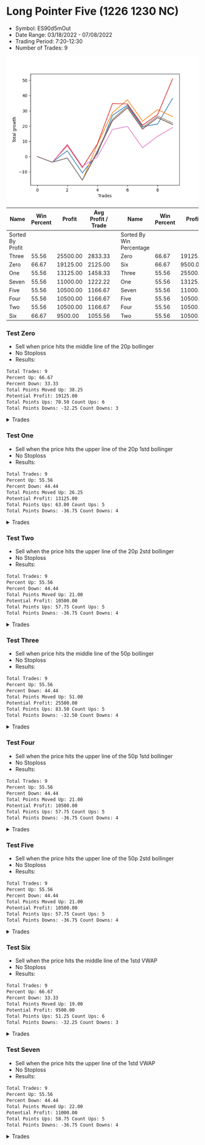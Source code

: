 # Long Pointer Five (1226 1230 NC) 
- Symbol: ES90d5mOut
- Date Range: 03/18/2022 - 07/08/2022
- Trading Period: 7:20-12:30
- Number of Trades: 9

![Plot](LongPointerFive(12261230NC)ES90d5mOut.png)

| Name | Win Percent | Profit | Avg Profit / Trade |     | Name | Win Percent | Profit | Avg Profit / Trade |
| ---- | ----------- | ------ | ------------------ | --- | ---- | ----------- | ------ | ------------------ |
| Sorted By <br> Profit | | | | | Sorted By <br> Win Percentage ||||
| Three | 55.56 | 25500.00 | 2833.33 |     | Zero | 66.67 | 19125.00 | 2125.00 |
| Zero | 66.67 | 19125.00 | 2125.00 |     | Six | 66.67 | 9500.00 | 1055.56 |
| One | 55.56 | 13125.00 | 1458.33 |     | Three | 55.56 | 25500.00 | 2833.33 |
| Seven | 55.56 | 11000.00 | 1222.22 |     | One | 55.56 | 13125.00 | 1458.33 |
| Five | 55.56 | 10500.00 | 1166.67 |     | Seven | 55.56 | 11000.00 | 1222.22 |
| Four | 55.56 | 10500.00 | 1166.67 |     | Five | 55.56 | 10500.00 | 1166.67 |
| Two | 55.56 | 10500.00 | 1166.67 |     | Four | 55.56 | 10500.00 | 1166.67 |
| Six | 66.67 | 9500.00 | 1055.56 |     | Two | 55.56 | 10500.00 | 1166.67 |

### Test Zero
* Sell when price hits the middle line of the 20p bollinger
* No Stoploss
* Results:
```
Total Trades: 9
Percent Up: 66.67
Percent Down: 33.33
Total Points Moved Up: 38.25
Potential Profit: 19125.00
Total Points Ups: 70.50 Count Ups: 6
Total Points Downs: -32.25 Count Downs: 3
```

<details><summary>Trades</summary>

<code>In: 2022-03-23 10:55:00		Out: 2022-03-23 11:25:55		Total Position Time: 30:55		Total Move Up: -3.75		Total to Date: -3.75</code> <br />
<code>In: 2022-04-20 12:05:00		Out: 2022-04-20 12:24:15		Total Position Time: 19:15		Total Move Up: 7.50		Total to Date: 3.75</code> <br />
<code>In: 2022-05-02 11:00:00		Out: 2022-05-02 11:30:55		Total Position Time: 30:55		Total Move Up: -14.50		Total to Date: -10.75</code> <br />
<code>In: 2022-05-03 11:45:00		Out: 2022-05-03 11:52:15		Total Position Time: 07:15		Total Move Up: 12.50		Total to Date: 1.75</code> <br />
<code>In: 2022-05-12 09:20:00		Out: 2022-05-12 09:33:10		Total Position Time: 13:10		Total Move Up: 25.25		Total to Date: 27.00</code> <br />
<code>In: 2022-06-21 09:15:00		Out: 2022-06-21 09:36:00		Total Position Time: 21:00		Total Move Up: 6.75		Total to Date: 33.75</code> <br />
<code>In: 2022-06-23 09:20:00		Out: 2022-06-23 09:50:55		Total Position Time: 30:55		Total Move Up: -14.00		Total to Date: 19.75</code> <br />
<code>In: 2022-06-29 09:40:00		Out: 2022-06-29 10:01:50		Total Position Time: 21:50		Total Move Up: 1.50		Total to Date: 21.25</code> <br />
<code>In: 2022-06-30 12:25:00		Out: 2022-06-30 12:32:20		Total Position Time: 07:20		Total Move Up: 17.00		Total to Date: 38.25</code> <br />


</details>

### Test One
* Sell when the price hits the upper line of the 20p 1std bollinger
* No Stoploss
* Results:
```
Total Trades: 9
Percent Up: 55.56
Percent Down: 44.44
Total Points Moved Up: 26.25
Potential Profit: 13125.00
Total Points Ups: 63.00 Count Ups: 5
Total Points Downs: -36.75 Count Downs: 4
```

<details><summary>Trades</summary>

<code>In: 2022-03-23 10:55:00		Out: 2022-03-23 11:25:55		Total Position Time: 30:55		Total Move Up: -3.75		Total to Date: -3.75</code> <br />
<code>In: 2022-04-20 12:05:00		Out: 2022-04-20 12:35:55		Total Position Time: 30:55		Total Move Up: 2.75		Total to Date: -1.00</code> <br />
<code>In: 2022-05-02 11:00:00		Out: 2022-05-02 11:30:55		Total Position Time: 30:55		Total Move Up: -14.50		Total to Date: -15.50</code> <br />
<code>In: 2022-05-03 11:45:00		Out: 2022-05-03 12:07:55		Total Position Time: 22:55		Total Move Up: 23.50		Total to Date: 8.00</code> <br />
<code>In: 2022-05-12 09:20:00		Out: 2022-05-12 09:50:55		Total Position Time: 30:55		Total Move Up: 20.75		Total to Date: 28.75</code> <br />
<code>In: 2022-06-21 09:15:00		Out: 2022-06-21 09:45:55		Total Position Time: 30:55		Total Move Up: 8.50		Total to Date: 37.25</code> <br />
<code>In: 2022-06-23 09:20:00		Out: 2022-06-23 09:50:55		Total Position Time: 30:55		Total Move Up: -14.00		Total to Date: 23.25</code> <br />
<code>In: 2022-06-29 09:40:00		Out: 2022-06-29 10:10:55		Total Position Time: 30:55		Total Move Up: 7.50		Total to Date: 30.75</code> <br />
<code>In: 2022-06-30 12:25:00		Out: 2022-06-30 12:55:55		Total Position Time: 30:55		Total Move Up: -4.50		Total to Date: 26.25</code> <br />


</details>

### Test Two
* Sell when the price hits the upper line of the 20p 2std bollinger
* No Stoploss
* Results:
```
Total Trades: 9
Percent Up: 55.56
Percent Down: 44.44
Total Points Moved Up: 21.00
Potential Profit: 10500.00
Total Points Ups: 57.75 Count Ups: 5
Total Points Downs: -36.75 Count Downs: 4
```

<details><summary>Trades</summary>

<code>In: 2022-03-23 10:55:00		Out: 2022-03-23 11:25:55		Total Position Time: 30:55		Total Move Up: -3.75		Total to Date: -3.75</code> <br />
<code>In: 2022-04-20 12:05:00		Out: 2022-04-20 12:35:55		Total Position Time: 30:55		Total Move Up: 2.75		Total to Date: -1.00</code> <br />
<code>In: 2022-05-02 11:00:00		Out: 2022-05-02 11:30:55		Total Position Time: 30:55		Total Move Up: -14.50		Total to Date: -15.50</code> <br />
<code>In: 2022-05-03 11:45:00		Out: 2022-05-03 12:15:55		Total Position Time: 30:55		Total Move Up: 18.25		Total to Date: 2.75</code> <br />
<code>In: 2022-05-12 09:20:00		Out: 2022-05-12 09:50:55		Total Position Time: 30:55		Total Move Up: 20.75		Total to Date: 23.50</code> <br />
<code>In: 2022-06-21 09:15:00		Out: 2022-06-21 09:45:55		Total Position Time: 30:55		Total Move Up: 8.50		Total to Date: 32.00</code> <br />
<code>In: 2022-06-23 09:20:00		Out: 2022-06-23 09:50:55		Total Position Time: 30:55		Total Move Up: -14.00		Total to Date: 18.00</code> <br />
<code>In: 2022-06-29 09:40:00		Out: 2022-06-29 10:10:55		Total Position Time: 30:55		Total Move Up: 7.50		Total to Date: 25.50</code> <br />
<code>In: 2022-06-30 12:25:00		Out: 2022-06-30 12:55:55		Total Position Time: 30:55		Total Move Up: -4.50		Total to Date: 21.00</code> <br />


</details>

### Test Three
* Sell when price hits the middle line of the 50p bollinger
* No Stoploss
* Results:
```
Total Trades: 9
Percent Up: 55.56
Percent Down: 44.44
Total Points Moved Up: 51.00
Potential Profit: 25500.00
Total Points Ups: 83.50 Count Ups: 5
Total Points Downs: -32.50 Count Downs: 4
```

<details><summary>Trades</summary>

<code>In: 2022-03-23 10:55:00		Out: 2022-03-23 11:25:55		Total Position Time: 30:55		Total Move Up: -3.75		Total to Date: -3.75</code> <br />
<code>In: 2022-04-20 12:05:00		Out: 2022-04-20 12:25:50		Total Position Time: 20:50		Total Move Up: 11.00		Total to Date: 7.25</code> <br />
<code>In: 2022-05-02 11:00:00		Out: 2022-05-02 11:30:55		Total Position Time: 30:55		Total Move Up: -14.50		Total to Date: -7.25</code> <br />
<code>In: 2022-05-03 11:45:00		Out: 2022-05-03 11:59:05		Total Position Time: 14:05		Total Move Up: 15.50		Total to Date: 8.25</code> <br />
<code>In: 2022-05-12 09:20:00		Out: 2022-05-12 09:35:15		Total Position Time: 15:15		Total Move Up: 26.50		Total to Date: 34.75</code> <br />
<code>In: 2022-06-21 09:15:00		Out: 2022-06-21 09:16:10		Total Position Time: 01:10		Total Move Up: -0.25		Total to Date: 34.50</code> <br />
<code>In: 2022-06-23 09:20:00		Out: 2022-06-23 09:50:55		Total Position Time: 30:55		Total Move Up: -14.00		Total to Date: 20.50</code> <br />
<code>In: 2022-06-29 09:40:00		Out: 2022-06-29 10:10:45		Total Position Time: 30:45		Total Move Up: 7.00		Total to Date: 27.50</code> <br />
<code>In: 2022-06-30 12:25:00		Out: 2022-06-30 12:36:55		Total Position Time: 11:55		Total Move Up: 23.50		Total to Date: 51.00</code> <br />


</details>

### Test Four
* Sell when the price hits the upper line of the 50p 1std bollinger
* No Stoploss
* Results:
```
Total Trades: 9
Percent Up: 55.56
Percent Down: 44.44
Total Points Moved Up: 21.00
Potential Profit: 10500.00
Total Points Ups: 57.75 Count Ups: 5
Total Points Downs: -36.75 Count Downs: 4
```

<details><summary>Trades</summary>

<code>In: 2022-03-23 10:55:00		Out: 2022-03-23 11:25:55		Total Position Time: 30:55		Total Move Up: -3.75		Total to Date: -3.75</code> <br />
<code>In: 2022-04-20 12:05:00		Out: 2022-04-20 12:35:55		Total Position Time: 30:55		Total Move Up: 2.75		Total to Date: -1.00</code> <br />
<code>In: 2022-05-02 11:00:00		Out: 2022-05-02 11:30:55		Total Position Time: 30:55		Total Move Up: -14.50		Total to Date: -15.50</code> <br />
<code>In: 2022-05-03 11:45:00		Out: 2022-05-03 12:15:55		Total Position Time: 30:55		Total Move Up: 18.25		Total to Date: 2.75</code> <br />
<code>In: 2022-05-12 09:20:00		Out: 2022-05-12 09:50:55		Total Position Time: 30:55		Total Move Up: 20.75		Total to Date: 23.50</code> <br />
<code>In: 2022-06-21 09:15:00		Out: 2022-06-21 09:45:55		Total Position Time: 30:55		Total Move Up: 8.50		Total to Date: 32.00</code> <br />
<code>In: 2022-06-23 09:20:00		Out: 2022-06-23 09:50:55		Total Position Time: 30:55		Total Move Up: -14.00		Total to Date: 18.00</code> <br />
<code>In: 2022-06-29 09:40:00		Out: 2022-06-29 10:10:55		Total Position Time: 30:55		Total Move Up: 7.50		Total to Date: 25.50</code> <br />
<code>In: 2022-06-30 12:25:00		Out: 2022-06-30 12:55:55		Total Position Time: 30:55		Total Move Up: -4.50		Total to Date: 21.00</code> <br />


</details>

### Test Five
* Sell when the price hits the upper line of the 50p 2std bollinger
* No Stoploss
* Results:
```
Total Trades: 9
Percent Up: 55.56
Percent Down: 44.44
Total Points Moved Up: 21.00
Potential Profit: 10500.00
Total Points Ups: 57.75 Count Ups: 5
Total Points Downs: -36.75 Count Downs: 4
```

<details><summary>Trades</summary>

<code>In: 2022-03-23 10:55:00		Out: 2022-03-23 11:25:55		Total Position Time: 30:55		Total Move Up: -3.75		Total to Date: -3.75</code> <br />
<code>In: 2022-04-20 12:05:00		Out: 2022-04-20 12:35:55		Total Position Time: 30:55		Total Move Up: 2.75		Total to Date: -1.00</code> <br />
<code>In: 2022-05-02 11:00:00		Out: 2022-05-02 11:30:55		Total Position Time: 30:55		Total Move Up: -14.50		Total to Date: -15.50</code> <br />
<code>In: 2022-05-03 11:45:00		Out: 2022-05-03 12:15:55		Total Position Time: 30:55		Total Move Up: 18.25		Total to Date: 2.75</code> <br />
<code>In: 2022-05-12 09:20:00		Out: 2022-05-12 09:50:55		Total Position Time: 30:55		Total Move Up: 20.75		Total to Date: 23.50</code> <br />
<code>In: 2022-06-21 09:15:00		Out: 2022-06-21 09:45:55		Total Position Time: 30:55		Total Move Up: 8.50		Total to Date: 32.00</code> <br />
<code>In: 2022-06-23 09:20:00		Out: 2022-06-23 09:50:55		Total Position Time: 30:55		Total Move Up: -14.00		Total to Date: 18.00</code> <br />
<code>In: 2022-06-29 09:40:00		Out: 2022-06-29 10:10:55		Total Position Time: 30:55		Total Move Up: 7.50		Total to Date: 25.50</code> <br />
<code>In: 2022-06-30 12:25:00		Out: 2022-06-30 12:55:55		Total Position Time: 30:55		Total Move Up: -4.50		Total to Date: 21.00</code> <br />


</details>

### Test Six
* Sell when the price hits the middle line of the 1std VWAP
* No Stoploss
* Results:
```
Total Trades: 9
Percent Up: 66.67
Percent Down: 33.33
Total Points Moved Up: 19.00
Potential Profit: 9500.00
Total Points Ups: 51.25 Count Ups: 6
Total Points Downs: -32.25 Count Downs: 3
```

<details><summary>Trades</summary>

<code>In: 2022-03-23 10:55:00		Out: 2022-03-23 11:25:55		Total Position Time: 30:55		Total Move Up: -3.75		Total to Date: -3.75</code> <br />
<code>In: 2022-04-20 12:05:00		Out: 2022-04-20 12:26:10		Total Position Time: 21:10		Total Move Up: 11.75		Total to Date: 8.00</code> <br />
<code>In: 2022-05-02 11:00:00		Out: 2022-05-02 11:30:55		Total Position Time: 30:55		Total Move Up: -14.50		Total to Date: -6.50</code> <br />
<code>In: 2022-05-03 11:45:00		Out: 2022-05-03 11:50:50		Total Position Time: 05:50		Total Move Up: 6.25		Total to Date: -0.25</code> <br />
<code>In: 2022-05-12 09:20:00		Out: 2022-05-12 09:31:15		Total Position Time: 11:15		Total Move Up: 18.00		Total to Date: 17.75</code> <br />
<code>In: 2022-06-21 09:15:00		Out: 2022-06-21 09:18:40		Total Position Time: 03:40		Total Move Up: 2.00		Total to Date: 19.75</code> <br />
<code>In: 2022-06-23 09:20:00		Out: 2022-06-23 09:50:55		Total Position Time: 30:55		Total Move Up: -14.00		Total to Date: 5.75</code> <br />
<code>In: 2022-06-29 09:40:00		Out: 2022-06-29 10:10:55		Total Position Time: 30:55		Total Move Up: 7.50		Total to Date: 13.25</code> <br />
<code>In: 2022-06-30 12:25:00		Out: 2022-06-30 12:26:10		Total Position Time: 01:10		Total Move Up: 5.75		Total to Date: 19.00</code> <br />


</details>

### Test Seven
* Sell when the price hits the upper line of the 1std VWAP
* No Stoploss
* Results:
```
Total Trades: 9
Percent Up: 55.56
Percent Down: 44.44
Total Points Moved Up: 22.00
Potential Profit: 11000.00
Total Points Ups: 58.75 Count Ups: 5
Total Points Downs: -36.75 Count Downs: 4
```

<details><summary>Trades</summary>

<code>In: 2022-03-23 10:55:00		Out: 2022-03-23 11:25:55		Total Position Time: 30:55		Total Move Up: -3.75		Total to Date: -3.75</code> <br />
<code>In: 2022-04-20 12:05:00		Out: 2022-04-20 12:35:55		Total Position Time: 30:55		Total Move Up: 2.75		Total to Date: -1.00</code> <br />
<code>In: 2022-05-02 11:00:00		Out: 2022-05-02 11:30:55		Total Position Time: 30:55		Total Move Up: -14.50		Total to Date: -15.50</code> <br />
<code>In: 2022-05-03 11:45:00		Out: 2022-05-03 11:59:45		Total Position Time: 14:45		Total Move Up: 19.25		Total to Date: 3.75</code> <br />
<code>In: 2022-05-12 09:20:00		Out: 2022-05-12 09:50:55		Total Position Time: 30:55		Total Move Up: 20.75		Total to Date: 24.50</code> <br />
<code>In: 2022-06-21 09:15:00		Out: 2022-06-21 09:45:55		Total Position Time: 30:55		Total Move Up: 8.50		Total to Date: 33.00</code> <br />
<code>In: 2022-06-23 09:20:00		Out: 2022-06-23 09:50:55		Total Position Time: 30:55		Total Move Up: -14.00		Total to Date: 19.00</code> <br />
<code>In: 2022-06-29 09:40:00		Out: 2022-06-29 10:10:55		Total Position Time: 30:55		Total Move Up: 7.50		Total to Date: 26.50</code> <br />
<code>In: 2022-06-30 12:25:00		Out: 2022-06-30 12:55:55		Total Position Time: 30:55		Total Move Up: -4.50		Total to Date: 22.00</code> <br />


</details>